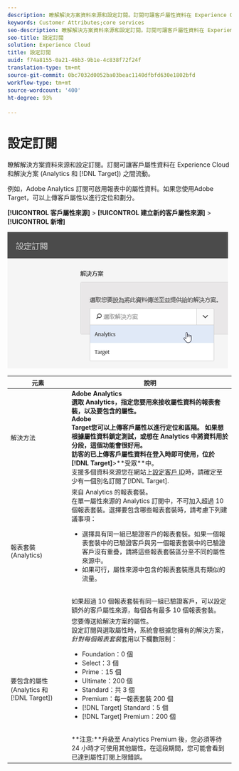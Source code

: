 ```yaml
---
description: 瞭解解決方案資料來源和設定訂閱。訂閱可讓客戶屬性資料在 Experience Cloud 和解決方案 (Analytics 和 Target) 之間流動。
keywords: Customer Attributes;core services
seo-description: 瞭解解決方案資料來源和設定訂閱。訂閱可讓客戶屬性資料在 Experience Cloud 和解決方案 (Analytics 和 Target) 之間流動。
seo-title: 設定訂閱
solution: Experience Cloud
title: 設定訂閱
uuid: f74a8155-0a21-46b3-9b1e-4c838f72f24f
translation-type: tm+mt
source-git-commit: 0bc7032d0052ba03beac1140dfbfd630e1802bfd
workflow-type: tm+mt
source-wordcount: '400'
ht-degree: 93%

---
```



# 設定訂閱

瞭解解決方案資料來源和設定訂閱。訂閱可讓客戶屬性資料在 Experience Cloud 和解決方案 (Analytics 和 [!DNL Target]) 之間流動。

例如，Adobe Analytics 訂閱可啟用報表中的屬性資料。如果您使用Adobe Target，可以上傳客戶屬性以進行定位和劃分。

**[!UICONTROL 客戶屬性來源]** > **[!UICONTROL 建立新的客戶屬性來源]** > **[!UICONTROL 新增]**

![](assets/configure_subscription_page.png)

| 元素 | 說明 |
|--- |--- |
| 解決方法 | **Adobe Analytics **<br>選取 Analytics，指定您要用來接收屬性資料的報表套裝，以及要包含的屬性。<br>**Adobe**<br>Target您可以上傳客戶屬性以進行定位和區隔。 如果想根據屬性資料鎖定測試，或想在 Analytics 中將資料用於分段，這個功能會很好用。<br>訪客的已上傳客戶屬性資料在登入時即可使用，位於&#x200B;**[!DNL Target]**>**&#x200B;受眾&#x200B;**中。<br>支援多個資料來源您在網站上[設定客戶 ID](../core-services/core-services.md)時，請確定至少有一個別名訂閱了[!DNL Target]. |
| 報表套裝 (Analytics) | 來自 Analytics 的報表套裝。<br>在單一屬性來源的 Analytics 訂閱中，不可加入超過 10 個報表套裝。選擇要包含哪些報表套裝時，請考慮下列建議事項：<ul><li>選擇具有同一組已驗證客戶的報表套裝。如果一個報表套裝中的已驗證客戶與另一個報表套裝中的已驗證客戶沒有重疊，請將這些報表套裝區分至不同的屬性來源中。</li><li>如果可行，屬性來源中包含的報表套裝應具有類似的流量。</li></ul><br>如果超過 10 個報表套裝有同一組已驗證客戶，可以設定額外的客戶屬性來源，每個各有最多 10 個報表套裝。 |
| 要包含的屬性 (Analytics 和 [!DNL Target]) | 您要傳送給解決方案的屬性。<br>設定訂閱與選取屬性時，系統會根據您擁有的解決方案，_針對每個報表套裝_&#x200B;套用以下欄數限制：<ul><li>Foundation：0 個</li><li>Select：3 個</li><li>Prime：15 個</li><li>Ultimate：200 個</li><li>Standard：共 3 個</li><li>Premium：每一報表套裝 200 個</li><li>[!DNL Target] Standard：5 個</li><li>[!DNL Target] Premium：200 個</li></ul><br>**注意:**升級至 Analytics Premium 後，您必須等待 24 小時才可使用其他屬性。在這段期間，您可能會看到已達到屬性訂閱上限錯誤。 |
